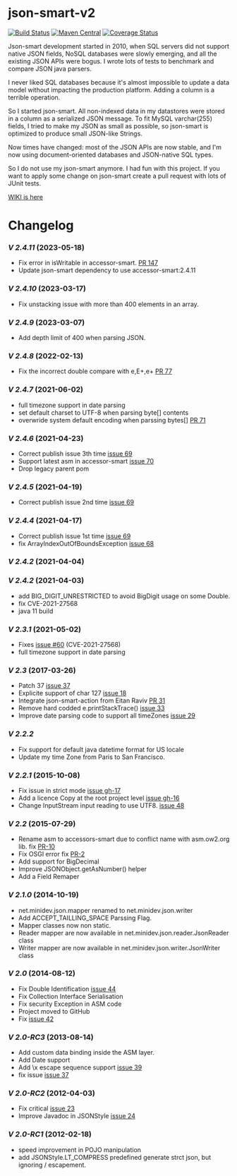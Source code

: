 # json-smart-v2
[![Build Status](https://travis-ci.org/netplex/json-smart-v2.svg?branch=master)](https://travis-ci.org/netplex/json-smart-v2)
[![Maven Central](https://maven-badges.herokuapp.com/maven-central/net.minidev/json-smart/badge.svg?style=flat-square)](https://maven-badges.herokuapp.com/maven-central/net.minidev/json-smart/)
[![Coverage Status](https://coveralls.io/repos/github/netplex/json-smart-v2/badge.svg?branch=master)](https://coveralls.io/github/netplex/json-smart-v2?branch=master)


Json-smart development started in 2010, when SQL servers did not support native JSON fields, NoSQL databases were slowly emerging, and all the existing JSON APIs were bogus. I wrote lots of tests to benchmark and compare JSON java parsers. 

I never liked SQL databases because it's almost impossible to update a data model without impacting the production platform. Adding a column is a terrible operation.

So I started json-smart. All non-indexed data in my datastores were stored in a column as a serialized JSON message. To fit MySQL varchar(255) fields, I tried to make my JSON as small as possible, so json-smart is optimized to produce small JSON-like Strings.

Now times have changed: most of the JSON APIs are now stable, and I'm now using document-oriented databases and JSON-native SQL types.

So I do not use my json-smart anymore. I had fun with this project. If you want to apply some change on json-smart create a pull request with lots of JUnit tests.


[WIKI is here](https://github.com/netplex/json-smart/wiki)

# Changelog

### *V 2.4.11* (2023-05-18)

* Fix error in isWritable in accessor-smart. [PR 147](https://github.com/netplex/json-smart-v2/pull/147)
* Update json-smart dependency to use accessor-smart:2.4.11

### *V 2.4.10* (2023-03-17)

* Fix unstacking issue with more than 400 elements in an array.

### *V 2.4.9* (2023-03-07)

* Add depth limit of 400 when parsing JSON.

### *V 2.4.8* (2022-02-13)

* Fix the incorrect double compare with e,E+,e+ [PR 77](https://github.com/netplex/json-smart-v2/pull/77)

### *V 2.4.7* (2021-06-02)
* full timezone support in date parsing
* set default charset to UTF-8 when parsing byte[] contents
* overwride system default encoding when parssing bytes[] [PR 71](https://github.com/netplex/json-smart-v2/pull/74)

### *V 2.4.6* (2021-04-23)
* Correct publish issue 3th time [issue 69](https://github.com/netplex/json-smart-v2/issues/69)
* Support latest asm in accessor-smart [issue 70](https://github.com/netplex/json-smart-v2/issues/70)
* Drop legacy parent pom

### *V 2.4.5* (2021-04-19)
* Correct publish issue 2nd time [issue 69](https://github.com/netplex/json-smart-v2/issues/69)

### *V 2.4.4* (2021-04-17)
* Correct publish issue 1st time [issue 69](https://github.com/netplex/json-smart-v2/issues/69)
* fix ArrayIndexOutOfBoundsException [issue 68](https://github.com/netplex/json-smart-v2/pull/68)

### *V 2.4.2* (2021-04-04)

### *V 2.4.2* (2021-04-03)
* add BIG_DIGIT_UNRESTRICTED to avoid BigDigit usage on some Double.
* fix CVE-2021-27568
* java 11 build

### *V 2.3.1* (2021-05-02)
* Fixes [issue #60](https://github.com/netplex/json-smart-v2/issues/60) (CVE-2021-27568)
* full timezone support in date parsing

### *V 2.3* (2017-03-26)
* Patch 37 [issue 37](http://code.google.com/p/json-smart/issues/detail?id=37)
* Explicite support of char 127 [issue 18](http://code.google.com/p/json-smart/issues/detail?id=18)
* Integrate json-smart-action from Eitan Raviv [PR 31](https://github.com/netplex/json-smart-v2/pull/31)
* Remove hard codded e.printStackTrace() [issue 33](https://github.com/netplex/json-smart-v2/issues/33)
* Improve date parsing code to support all timeZones [issue 29](https://github.com/netplex/json-smart-v2/issues/29)

### *V 2.2.2*
 * Fix support for default java datetime format for US locale
 * Update my time Zone from Paris to San Francisco.

### *V 2.2.1* (2015-10-08)
* Fix issue in strict mode [issue gh-17](https://github.com/netplex/json-smart-v2/issues/17)
* Add a licence Copy at the root project level [issue gh-16](https://github.com/netplex/json-smart-v2/issues/16)
* Change InputStream input reading to use UTF8. [issue 48](http://code.google.com/p/json-smart/issues/detail?id=48)

### *V 2.2* (2015-07-29)
* Rename asm to accessors-smart due to conflict name with asm.ow2.org lib. fix [PR-10](https://github.com/netplex/json-smart-v2/pull/10)
* Fix OSGI error fix [PR-2](https://github.com/netplex/json-smart-v2/pull/2)
* Add support for BigDecimal
* Improve JSONObject.getAsNumber() helper
* Add a Field Remaper

### *V 2.1.0* (2014-10-19)
  * net.minidev.json.mapper renamed to net.minidev.json.writer
  * Add ACCEPT_TAILLING_SPACE Parssing Flag.
  * Mapper classes now non static.
  * Reader mapper are now available in net.minidev.json.reader.JsonReader class
  * Writer mapper are now available in net.minidev.json.writer.JsonWriter class

### *V 2.0* (2014-08-12)
  * Fix Double Identification [issue 44](http://code.google.com/p/json-smart/issues/detail?id=44)
  * Fix Collection Interface Serialisation
  * Fix security Exception in ASM code
  * Project moved to GitHub
  * Fix [issue 42](http://code.google.com/p/json-smart/issues/detail?id=42)

### *V 2.0-RC3* (2013-08-14)
  * Add custom data binding inside the ASM layer.
  * Add Date support
  * Add \x escape sequence support [issue 39](http://code.google.com/p/json-smart/issues/detail?id=39)
  * fix issue [issue 37](http://code.google.com/p/json-smart/issues/detail?id=37)

### *V 2.0-RC2* (2012-04-03)
  * Fix critical [issue 23](http://code.google.com/p/json-smart/issues/detail?id=23)
  * Improve Javadoc in JSONStyle [issue 24](http://code.google.com/p/json-smart/issues/detail?id=23)

### *V 2.0-RC1* (2012-02-18)
  * speed improvement in POJO manipulation
  * add JSONStyle.LT_COMPRESS predefined generate strct json, but ignoring / escapement.
